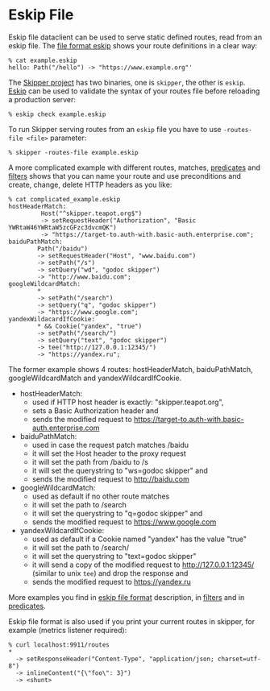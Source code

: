 # Eskip File

Eskip file dataclient can be used to serve static defined routes, read
from an eskip file. The [file format eskip](https://godoc.org/github.com/zalando/skipper/eskip)
shows your route definitions in a clear way:

```
% cat example.eskip
hello: Path("/hello") -> "https://www.example.org"'
```

The [Skipper project](https://github.com/zalando/skipper) has two
binaries, one is `skipper`, the other is `eskip`.
[Eskip](https://godoc.org/github.com/zalando/skipper/cmd/eskip)
can be used to validate the syntax of your routes file before
reloading a production server:

    % eskip check example.eskip

To run Skipper serving routes from an `eskip` file you have to use
`-routes-file <file>` parameter:

    % skipper -routes-file example.eskip


A more complicated example with different routes, matches,
[predicates](https://godoc.org/github.com/zalando/skipper/predicates) and
[filters](https://godoc.org/github.com/zalando/skipper/filters) shows that
you can name your route and use preconditions and create, change, delete
HTTP headers as you like:

```
% cat complicated_example.eskip
hostHeaderMatch:
         Host("^skipper.teapot.org$")
         -> setRequestHeader("Authorization", "Basic YWRtaW46YWRtaW5zcGFzc3dvcmQK")
         -> "https://target-to.auth-with.basic-auth.enterprise.com";
baiduPathMatch:
        Path("/baidu")
        -> setRequestHeader("Host", "www.baidu.com")
        -> setPath("/s")
        -> setQuery("wd", "godoc skipper")
        -> "http://www.baidu.com";
googleWildcardMatch:
        *
        -> setPath("/search")
        -> setQuery("q", "godoc skipper")
        -> "https://www.google.com";
yandexWildacardIfCookie:
        * && Cookie("yandex", "true")
        -> setPath("/search/")
        -> setQuery("text", "godoc skipper")
        -> tee("http://127.0.0.1:12345/")
        -> "https://yandex.ru";
```

The former example shows 4 routes: hostHeaderMatch,
baiduPathMatch, googleWildcardMatch and yandexWildcardIfCookie.

* hostHeaderMatch:
    * used if HTTP host header is exactly: "skipper.teapot.org",
    * sets a Basic Authorization header and
    * sends the modified request to https://target-to.auth-with.basic-auth.enterprise.com
* baiduPathMatch:
    * used in case the request patch matches /baidu
    * it will set the Host header to the proxy request
    * it will set the path from /baidu to /s
    * it will set the querystring to "ws=godoc skipper" and
    * sends the modified request to http://baidu.com
* googleWildcardMatch:
    * used as default if no other route matches
    * it will set the path to /search
    * it will set the querystring to "q=godoc skipper" and
    * sends the modified request to https://www.google.com
* yandexWildcardIfCookie:
    * used as default if a Cookie named "yandex" has the value "true"
    * it will set the path to /search/
    * it will set the querystring to "text=godoc skipper"
    * it will send a copy of the modified request to http://127.0.0.1:12345/ (similar to unix `tee`) and drop the response and
    * sends the modified request to https://yandex.ru

More examples you find in [eskip file format](https://godoc.org/github.com/zalando/skipper/eskip)
description, in [filters](https://godoc.org/github.com/zalando/skipper/filters)
and in [predicates](https://godoc.org/github.com/zalando/skipper/predicates).


Eskip file format is also used if you print your current routes in skipper,
for example (metrics listener required):

```
% curl localhost:9911/routes
*
  -> setResponseHeader("Content-Type", "application/json; charset=utf-8")
  -> inlineContent("{\"foo\": 3}")
  -> <shunt>
```
